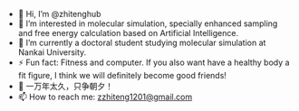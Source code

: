 - 👋 Hi, I’m @zhitenghub
- 👀 I’m interested in molecular simulation, specially enhanced sampling and free energy calculation based on Artificial Intelligence.
- 🌱 I’m currently a doctoral student studying molecular simulation at Nankai University.
- ⚡ Fun fact: Fitness and computer. If you also want have a healthy body a fit figure, I think we will definitely become good friends!
- 🥳 一万年太久，只争朝夕！
- 📫 How to reach me: zzhiteng1201@gmail.com

<!---
zhitenghub/zhitenghub is a ✨ special ✨ repository because its `README.md` (this file) appears on your GitHub profile.
You can click the Preview link to take a look at your changes.
--->
